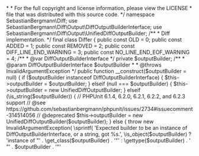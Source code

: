 <?php declare(strict_types=1);
/*
 * This file is part of sebastian/diff.
 *
 * (c) Sebastian Bergmann <sebastian@phpunit.de>
 *
 * For the full copyright and license information, please view the LICENSE
 * file that was distributed with this source code.
 */

namespace SebastianBergmann\Diff;

use SebastianBergmann\Diff\Output\DiffOutputBuilderInterface;
use SebastianBergmann\Diff\Output\UnifiedDiffOutputBuilder;

/**
 * Diff implementation.
 */
final class Differ
{
    public const OLD                     = 0;
    public const ADDED                   = 1;
    public const REMOVED                 = 2;
    public const DIFF_LINE_END_WARNING   = 3;
    public const NO_LINE_END_EOF_WARNING = 4;

    /**
     * @var DiffOutputBuilderInterface
     */
    private $outputBuilder;

    /**
     * @param DiffOutputBuilderInterface $outputBuilder
     *
     * @throws InvalidArgumentException
     */
    public function __construct($outputBuilder = null)
    {
        if ($outputBuilder instanceof DiffOutputBuilderInterface) {
            $this->outputBuilder = $outputBuilder;
        } elseif (null === $outputBuilder) {
            $this->outputBuilder = new UnifiedDiffOutputBuilder;
        } elseif (\is_string($outputBuilder)) {
            // PHPUnit 6.1.4, 6.2.0, 6.2.1, 6.2.2, and 6.2.3 support
            // @see https://github.com/sebastianbergmann/phpunit/issues/2734#issuecomment-314514056
            // @deprecated
            $this->outputBuilder = new UnifiedDiffOutputBuilder($outputBuilder);
        } else {
            throw new InvalidArgumentException(
                \sprintf(
                    'Expected builder to be an instance of DiffOutputBuilderInterface, <null> or a string, got %s.',
                    \is_object($outputBuilder) ? 'instance of "' . \get_class($outputBuilder) . '"' : \gettype($outputBuilder) . ' "' . $outputBuilder . '"'
   